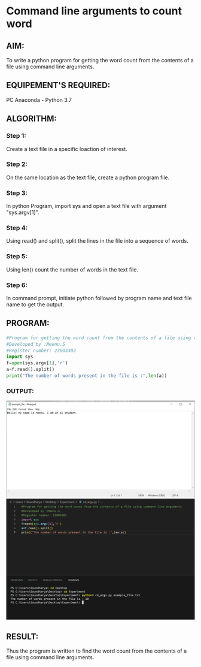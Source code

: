 # Command line arguments to count word
## AIM:
To write a python program for getting the word count from the contents of a file using command line arguments.
## EQUIPEMENT'S REQUIRED: 
PC
Anaconda - Python 3.7
## ALGORITHM: 
### Step 1:
Create a text file in a specific loaction of interest.
### Step 2: 
On the same location as the text file, create a python program file. 
### Step 3: 
In python Program, import sys and open a text file with argument "sys.argv[1]".
### Step 4:  
Using read() and split(), split the lines in the file into a sequence of words.
### Step 5: 
Using len() count the number of words in the text file.
### Step 6: 
In command prompt, initiate python followed by program name and text file name to get the output.
## PROGRAM:
~~~PYTHON
#Program for getting the word count from the contents of a file using command line arguments
#Developed by :Meenu.S
#Register number: 23003303
import sys
f=open(sys.argv[1],'r')
a=f.read().split()
print("The number of words present in the file is :",len(a))


~~~


### OUTPUT:
![Alt text](exp-5b.png)
![Alt text](Ex-5b.png)


## RESULT:
Thus the program is written to find the word count from the contents of a file using command line arguments.
